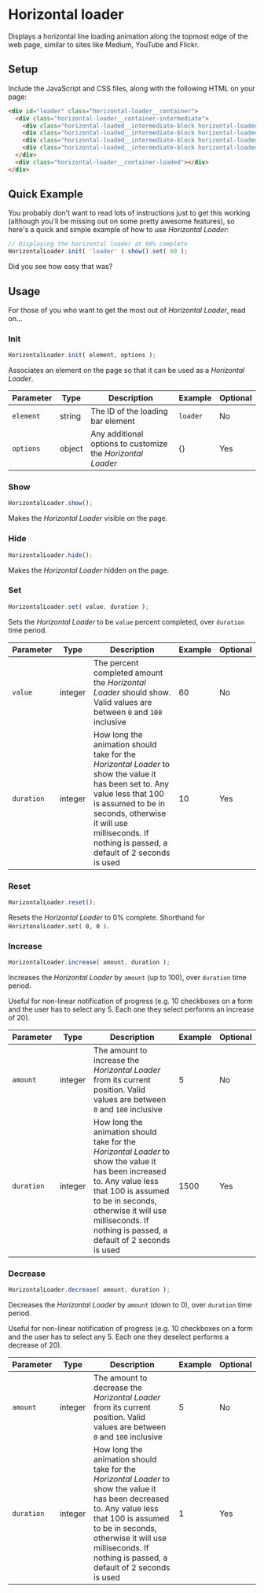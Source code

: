 # Horizontal loader

Displays a horizontal line loading animation along the topmost edge of the web page, similar to sites like Medium, YouTube and Flickr.


## Setup

Include the JavaScript and CSS files, along with the following HTML on your page:
``` html
<div id="loader" class="horizontal-loader__container">
  <div class="horizontal-loader__container-intermediate">
    <div class="horizontal-loaded__intermediate-block horizontal-loaded__intermediate-block-1"></div>
    <div class="horizontal-loaded__intermediate-block horizontal-loaded__intermediate-block-2"></div>
    <div class="horizontal-loaded__intermediate-block horizontal-loaded__intermediate-block-3"></div>
    <div class="horizontal-loaded__intermediate-block horizontal-loaded__intermediate-block-4"></div>
  </div>
  <div class="horizontal-loader__container-loaded"></div>
</div>
```


## Quick Example

You probably don't want to read lots of instructions just to get this working (although you'll be missing out on some pretty awesome features), so here's a quick and simple example of how to use *Horizontal Loader*:

``` javascript
// Displaying the horizontal loader at 60% complete
HorizontalLoader.init( 'loader' ).show().set( 60 );
```

Did you see how easy that was?

## Usage

For those of you who want to get the most out of *Horizontal Loader*, read on...

### Init

```javascript
HorizontalLoader.init( element, options );
```

Associates an element on the page so that it can be used as a *Horizontal Loader*.

|Parameter|Type|Description|Example|Optional|
|---------|----|-----------|-------|--------|
|`element`|string|The ID of the loading bar element|`loader`|No|
|`options`|object|Any additional options to customize the *Horizontal Loader*|{}|Yes|


### Show

```javascript
HorizontalLoader.show();
```

Makes the *Horizontal Loader* visible on the page.


### Hide

```javascript
HorizontalLoader.hide();
```

Makes the *Horizontal Loader* hidden on the page.


### Set

```javascript
HorizontalLoader.set( value, duration );
```

Sets the *Horizontal Loader* to be `value` percent completed, over `duration` time period.

|Parameter|Type|Description|Example|Optional|
|---------|----|-----------|-------|--------|
|`value`|integer|The percent completed amount the *Horizontal Loader* should show. Valid values are between `0` and `100` inclusive|60|No|
|`duration`|integer|How long the animation should take for the *Horizontal Loader* to show the value it has been set to. Any value less that 100 is assumed to be in seconds, otherwise it will use milliseconds. If nothing is passed, a default of 2 seconds is used|10|Yes|


### Reset

```javascript
HorizontalLoader.reset();
```

Resets the *Horizontal Loader* to 0% complete. Shorthand for `HoriztonalLoader.set( 0, 0 )`.


### Increase

```javascript
HorizontalLoader.increase( amount, duration );
```

Increases the *Horizontal Loader* by `amount` (up to 100), over `duration` time period.

Useful for non-linear notification of progress (e.g. 10 checkboxes on a form and the user has to select any 5. Each one they select performs an increase of 20).

|Parameter|Type|Description|Example|Optional|
|---------|----|-----------|-------|--------|
|`amount`|integer|The amount to increase the *Horizontal Loader* from its current position. Valid values are between `0` and `100` inclusive|5|No|
|`duration`|integer|How long the animation should take for the *Horizontal Loader* to show the value it has been increased to. Any value less that 100 is assumed to be in seconds, otherwise it will use milliseconds. If nothing is passed, a default of 2 seconds is used|1500|Yes|


### Decrease

```javascript
HorizontalLoader.decrease( amount, duration );
```

Decreases the *Horizontal Loader* by `amount` (down to 0), over `duration` time period.

Useful for non-linear notification of progress (e.g. 10 checkboxes on a form and the user has to select any 5. Each one they deselect performs a decrease of 20).

|Parameter|Type|Description|Example|Optional|
|---------|----|-----------|-------|--------|
|`amount`|integer|The amount to decrease the *Horizontal Loader* from its current position. Valid values are between `0` and `100` inclusive|5|No|
|`duration`|integer|How long the animation should take for the *Horizontal Loader* to show the value it has been decreased to. Any value less that 100 is assumed to be in seconds, otherwise it will use milliseconds. If nothing is passed, a default of 2 seconds is used|1|Yes|
